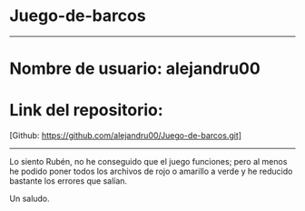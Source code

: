 # Juego-de-barcos

***************

# Nombre de usuario: alejandru00
# Link del repositorio:
[Github: https://github.com/alejandru00/Juego-de-barcos.git]

*********************

Lo siento Rubén, no he conseguido que el juego funciones; pero al menos he podido poner todos los archivos de rojo o amarillo a verde y he reducido bastante los errores que salían.

Un saludo.
